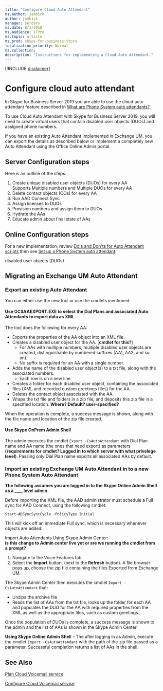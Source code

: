 ```yaml
---
title: "Configure Cloud Auto Attendant"
ms.author: jambirk
author: jambirk
manager: serdars
ms.date: 8/1/2018
ms.audience: ITPro
ms.topic: article
ms.prod: skype-for-business-itpro
localization_priority: Normal
ms.collection: 
description: "Instructions for implementing a Cloud Auto Attendant."
---
```

 
[!INCLUDE [disclaimer](../disclaimer.md)]

# Configure cloud auto attendant

In Skype for Business Server 2019 you are able to use the cloud auto attendant feature described in [What are Phone System auto attendants?](../../SfbOnline/what-is-phone-system-in-office-365/what-are-phone-system-auto-attendants.md).

To use Cloud Auto Attendant with Skype for Business Server 2019, you will need to create  virtual users that contain disabled user objects (DUOs) and assigned phone numbers. 

 If you have an existing Auto Attendant implemented in Exchange UM, you can export the details as described below or implement a completely new  Auto Attendant using the Office Online Admin portal.

## Server Configuration steps
Here is an outline of the steps:
1. Create unique disabled user objects (DUOs) for every AA  <br/>Supports Multiple numbers and Multiple DUOs for every AA
2. Delete contact objects (COs) for every AA
3. Run AAD Connect Sync
4. Assign licenses to DUOs
5. Provision numbers and assign them to DUOs
6. Hydrate the AAs 
7. Educate admin about final state of AAs



## Online Configuration steps 

For a new implementation, review [Do's and Don'ts for Auto Attendant scripts](plan-cloud-auto-attendant.md#dos-and-donts-for-auto-attendant-scripts) then see [Set up a Phone System auto attendant](../../SfbOnline/what-is-phone-system-in-office-365/set-up-a-phone-system-auto-attendant.md).  


disabled user objects (DUOs) 

## Migrating an Exchange UM Auto Attendant

### Export an existing Auto Attendant 

You can either use the new tool or use the cmdlets mentioned. 

#### Use OCSAAEXPORT.EXE to select the Dial Plans and associated Auto Attendants to export data as XML.

The tool does the following for every AA:
* Exports the properties of the AA object into an XML file.
* Creates a disabled user object for the AA. [**cmdlet for this?**]
    * For AAs with multiple numbers, multiple disabled user objects are created, distinguishable by numbered suffixes (AA1, AA2, and so on).
    * No suffix is required for an AA with a single number.
* Adds the name of the disabled user object(s) to a txt file, along with the associated numbers. 
    * Each row is on a new line.
* Creates a folder for each disabled user object, containing the associated files (XML and recorded custom greetings files) for the AA.
* Deletes the contact object associated with the AA.
* Wraps the txt file and folders in a zip file, and deposits this zip file in a specified location. **Where? Default? user-specified?**

When the operation is complete, a success message is shown, along with the file name and location of the zip file created.


#### Use Skype OnPrem Admin Shell  
The admin executes the cmdlet `Export -CsAutoAttendant` with Dial Plan name and AA name (the ones that need export) as parameters **(requirements for cmdlet? Logged in to which server with what privelege level)**. Passing only Dial Plan name exports all associated AAs by default.


### Import an existing Exchange UM Auto Attendant in to a new Phone System Auto Attendant

**The following assumes you are logged in to the Skype Online Admin Shell as a  ____ level admin.**

Before importing the XML file, the AAD administrator must schedule a Full sync for AAD Connect, using the following cmdlet:
```
Start-ADSyncSyncCycle -PolicyType Initial
```
This will kick off an immediate Full sync, which is necessary whenever objects are added.

Import Auto Attendants Using Skype Admin Center: <BR/> **is this change to Admin center live yet or are we running the cmdlet from a prompt?**

1. Navigate to the Voice Features tab.
2. Select the **Import** button, (next to the **Refresh** button). A file browser pops up, choose the zip file containing the files Exported from Exchange UM.

The Skype Admin Center then executes the cmdlet `Import -CsAutoAttendant` that:
* Unzips the archive file
* Reads the list of AAs from the txt file, looks up the folder for each AA and populates the DUO for the AA with required properties from the XML as well as the appropriate files, such as custom greetings.

Once the population of DUOs is complete, a success message is shown to the admin and the list of AAs is shown in the Skype Admin Center.

**Using Skype Online Admin Shell** – The after logging in as Admin,  execute the cmdlet `Import -CsAutoAttendant` with the path of the zip file passed as a parameter. Successful completion returns a list of AAs in the shell.

## See Also

[Plan Cloud Voicemail service](plan-cloud-voicemail.md)

[Configure Cloud Voicemail service](configure-cloud-voicemail.md)